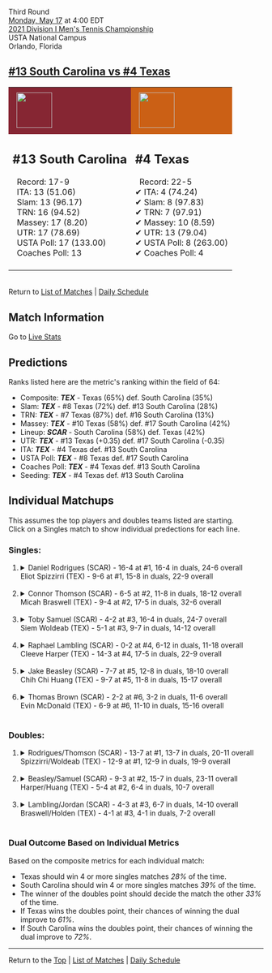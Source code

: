 Third Round[](#top)<a name="top"></a>  
[Monday, May 17](../../schedule/05-17.md) at 4:00 EDT  
[2021 Division I Men's Tennis Championship](../index.md)  
USTA National Campus  
Orlando, Florida  
## [#13 South Carolina vs #4 Texas](https://www.ncaa.com/game/5833421)  

<table><tr style="background-color: #d9d9d9 !important"><td style="background-color: #862633 !important"><img src="https://www.ncaa.com/sites/default/files/images/logos/schools/s/south-carolina.70.png" width="70" height="70" style="padding: 8px;" /></td><td style="background-color: #CB6015 !important"><img src="https://www.ncaa.com/sites/default/files/images/logos/schools/t/texas.70.png" width="70" height="70" style="padding: 8px;" /></td></tr><tr>
<td>  

<h2>#13 South Carolina</h2>  
&nbsp; Record: 17-9<br>  
&nbsp; ITA: 13 (51.06)<br>  
&nbsp; Slam: 13 (96.17)<br>  
&nbsp; TRN: 16 (94.52)<br>  
&nbsp; Massey: 17 (8.20)<br>  
&nbsp; UTR: 17 (78.69)<br>  
&nbsp; USTA Poll: 17 (133.00)<br>  
&nbsp; Coaches Poll: 13<br>  
<br>  

</td>
<td>  

<h2>#4 Texas</h2>  
&nbsp; Record: 22-5<br>  
&#10004; ITA: 4 (74.24)<br>  
&#10004; Slam: 8 (97.83)<br>  
&#10004; TRN: 7 (97.91)<br>  
&#10004; Massey: 10 (8.59)<br>  
&#10004; UTR: 13 (79.04)<br>  
&#10004; USTA Poll: 8 (263.00)<br>  
&#10004; Coaches Poll: 4<br>  
<br>  

</td>
</tr></table>  


<br>Return to [List of Matches](../index.md) &#124; [Daily Schedule](../../schedule/05-17.md)

## Match Information  
Go to [Live Stats](http://scores.tennisticker.de/usa/ustanc/conf/lp.html?lid=82)  

## Predictions  

Ranks listed here are the metric's ranking within the field of 64:  
- Composite: ***TEX*** - Texas (65%) def. South Carolina (35%)  
- Slam: ***TEX*** - #8 Texas (72%) def. #13 South Carolina (28%)  
- TRN: ***TEX*** - #7 Texas (87%) def. #16 South Carolina (13%)  
- Massey: ***TEX*** - #10 Texas (58%) def. #17 South Carolina (42%)  
- Lineup: ***SCAR*** - South Carolina (58%) def. Texas (42%)  
- UTR: ***TEX*** - #13 Texas (+0.35) def. #17 South Carolina (-0.35)  
- ITA: ***TEX*** - #4 Texas def. #13 South Carolina  
- USTA Poll: ***TEX*** - #8 Texas def. #17 South Carolina  
- Coaches Poll: ***TEX*** - #4 Texas def. #13 South Carolina  
- Seeding: ***TEX*** - #4 Texas def. #13 South Carolina  

## Individual Matchups  
This assumes the top players and doubles teams listed are starting.  
Click on a Singles match to show individual predections for each line.  

### Singles:  

<ol>
<li><details>
<summary markdown="span">Daniel Rodrigues (SCAR) - 16-4 at #1, 16-4 in duals, 24-6 overall<br>Eliot Spizzirri (TEX) - 9-6 at #1, 15-8 in duals, 22-9 overall</summary>
<h4>Predictions</h4><ul>
<li>Composite: <b><i>SCAR</i></b> - Rodrigues (77%) def. Spizzirri (23%)</li>  
<li>Slam: <b><i>SCAR</i></b> - Rodrigues (76%) def. Spizzirri (24%)</li>  
<li>TRN: <b><i>SCAR</i></b> - Rodrigues (74%) def. Spizzirri (26%)</li>  
<li>Massey: <b><i>SCAR</i></b> - Rodrigues (76%) def. Spizzirri (24%)</li>  
<li>UTR: <b><i>SCAR</i></b> - Rodrigues (83%) def. Spizzirri (17%)</li>  
<li>ITA: <b><i>SCAR</i></b> - Rodrigues (58.79) def. Spizzirri (28.17)</li>  
</ul>
</details>&nbsp;</li>
<li><details>
<summary markdown="span">Connor Thomson (SCAR) - 6-5 at #2, 11-8 in duals, 18-12 overall<br>Micah Braswell (TEX) - 9-4 at #2, 17-5 in duals, 32-6 overall</summary>
<h4>Predictions</h4><ul>
<li>Composite: <b><i>TEX</i></b> - Braswell (68%) def. Thomson (32%)</li>  
<li>Slam: <b><i>TEX</i></b> - Braswell (65%) def. Thomson (35%)</li>  
<li>TRN: <b><i>TEX</i></b> - Braswell (68%) def. Thomson (32%)</li>  
<li>Massey: <b><i>TEX</i></b> - Braswell (60%) def. Thomson (40%)</li>  
<li>UTR: <b><i>TEX</i></b> - Braswell (80%) def. Thomson (20%)</li>  
<li>ITA: <b><i>SCAR</i></b> - Thomson (28.97) def. Braswell (20.88)</li>  
</ul>
</details>&nbsp;</li>
<li><details>
<summary markdown="span">Toby Samuel (SCAR) - 4-2 at #3, 16-4 in duals, 24-7 overall<br>Siem Woldeab (TEX) - 5-1 at #3, 9-7 in duals, 14-12 overall</summary>
<h4>Predictions</h4><ul>
<li>Composite: <b><i>SCAR</i></b> - Samuel (53%) def. Woldeab (47%)</li>  
<li>Slam: <b><i>TEX</i></b> - Woldeab (62%) def. Samuel (38%)</li>  
<li>TRN: <b><i>SCAR</i></b> - Samuel (55%) def. Woldeab (45%)</li>  
<li>Massey: <b><i>SCAR</i></b> - Samuel (65%) def. Woldeab (35%)</li>  
<li>UTR: <b><i>SCAR</i></b> - Samuel (56%) def. Woldeab (44%)</li>  
<li>ITA: <b><i>SCAR</i></b> - Samuel (10.78) def. Woldeab (9.31)</li>  
</ul>
</details>&nbsp;</li>
<li><details>
<summary markdown="span">Raphael Lambling (SCAR) - 0-2 at #4, 6-12 in duals, 11-18 overall<br>Cleeve Harper (TEX) - 14-3 at #4, 17-5 in duals, 22-9 overall</summary>
<h4>Predictions</h4><ul>
<li>Composite: <b><i>TEX</i></b> - Harper (62%) def. Lambling (38%)</li>  
<li>Slam: <b><i>TEX</i></b> - Harper (50%) def. Lambling (50%)</li>  
<li>TRN: <b><i>TEX</i></b> - Harper (66%) def. Lambling (34%)</li>  
<li>Massey: <b><i>TEX</i></b> - Harper (66%) def. Lambling (34%)</li>  
<li>UTR: <b><i>TEX</i></b> - Harper (67%) def. Lambling (33%)</li>  
<li>ITA: <b><i>SCAR</i></b> - Lambling (15.34) def. Harper (5.83)</li>  
</ul>
</details>&nbsp;</li>
<li><details>
<summary markdown="span">Jake Beasley (SCAR) - 7-7 at #5, 12-8 in duals, 18-10 overall<br>Chih Chi Huang (TEX) - 9-7 at #5, 11-8 in duals, 15-17 overall</summary>
<h4>Predictions</h4><ul>
<li>Composite: <b><i>SCAR</i></b> - Beasley (60%) def. Huang (40%)</li>  
<li>Slam: <b><i>SCAR</i></b> - Beasley (56%) def. Huang (44%)</li>  
<li>TRN: <b><i>SCAR</i></b> - Beasley (67%) def. Huang (33%)</li>  
<li>Massey: <b><i>SCAR</i></b> - Beasley (53%) def. Huang (47%)</li>  
<li>UTR: <b><i>SCAR</i></b> - Beasley (64%) def. Huang (36%)</li>  
<li>ITA: <b><i>TEX</i></b> - # Huang def. Beasley (1.73)</li>  
</ul>
</details>&nbsp;</li>
<li><details>
<summary markdown="span">Thomas Brown (SCAR) - 2-2 at #6, 3-2 in duals, 11-6 overall<br>Evin McDonald (TEX) - 6-9 at #6, 11-10 in duals, 15-16 overall</summary>
<h4>Predictions</h4><ul>
<li>Composite: <b><i>SCAR</i></b> - Brown (57%) def. McDonald (43%)</li>  
<li>Slam: <b><i>SCAR</i></b> - Brown (61%) def. McDonald (39%)</li>  
<li>TRN: <b><i>SCAR</i></b> - Brown (63%) def. McDonald (37%)</li>  
<li>Massey: <b><i>SCAR</i></b> - Brown (59%) def. McDonald (41%)</li>  
<li>UTR: <b><i>TEX</i></b> - McDonald (53%) def. Brown (47%)</li>  
<li>ITA: <b><i>TEX</i></b> - # McDonald def. Brown (2.19)</li>  
</ul>
</details>&nbsp;</li>
</ol>

### Doubles:  

<ol>
<li><details>
<summary markdown="span">Rodrigues/Thomson (SCAR) - 13-7 at #1, 13-7 in duals, 20-11 overall<br>Spizzirri/Woldeab (TEX) - 12-9 at #1, 12-9 in duals, 19-9 overall</summary>
<br>Sorry, we don't have any metrics for this match
</details>&nbsp;</li>
<li><details>
<summary markdown="span">Beasley/Samuel (SCAR) - 9-3 at #2, 15-7 in duals, 23-11 overall<br>Harper/Huang (TEX) - 5-4 at #2, 6-4 in duals, 10-7 overall</summary>
<br>Sorry, we don't have any metrics for this match
</details>&nbsp;</li>
<li><details>
<summary markdown="span">Lambling/Jordan (SCAR) - 4-3 at #3, 6-7 in duals, 14-10 overall<br>Braswell/Holden (TEX) - 4-1 at #3, 4-1 in duals, 7-2 overall</summary>
<br>Sorry, we don't have any metrics for this match
</details>&nbsp;</li>
</ol>

### Dual Outcome Based on Individual Metrics  
  
Based on the composite metrics for each individual match:  
- Texas should win 4 or more singles matches *28%* of the time.  
- South Carolina should win 4 or more singles matches *39%* of the time.  
- The winner of the doubles point should decide the match the other *33%* of the time.  
- If Texas wins the doubles point, their chances of winning the dual improve to *61%*.  
- If South Carolina wins the doubles point, their chances of winning the dual improve to *72%*.  
  
------

Return to the [Top](#top) &#124; [List of Matches](../index.md) &#124; [Daily Schedule](../../schedule/05-17.md)  
